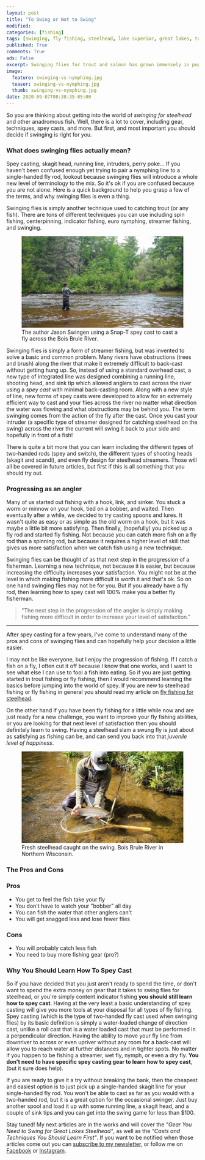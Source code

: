 ```yaml
---
layout: post
title: "To Swing or Not to Swing"
modified:
categories: [fishing]
tags: [swinging, fly-fishing, steelhead, lake superior, great lakes, trout, techniques, tips]
published: True
comments: True
ads: False
excerpt: Swinging flies for trout and salmon has grown immensely in popularity in the last few years, but is it right for you?
image:
  feature: swinging-vs-nymphing.jpg
  teaser: swinging-vs-nymphing.jpg
  thumb: swinging-vs-nymphing.jpg
date: 2020-09-07T08:38:35-05:00
---
```


So you are thinking about getting into the world of *swinging for steelhead* and other anadromous fish. Well, there is a lot to cover, including gear, techniques, spey casts, and more. But first, and most important you should decide if swinging is right for you.

### What does swinging flies actually mean?

Spey casting, skagit head, running line, intruders, perry poke... If you haven't been confused enough yet trying to pair a nymphing line to a single-handed fly rod, lookout because swinging flies will introduce a whole new level of terminology to the mix. So it's ok if you are confused because you are not alone. Here is a quick background to help you grasp a few of the terms, and why swinging flies is even a thing.

Swinging flies is simply another technique used to catching trout (or any fish). There are tons of different techniques you can use including spin fishing, centerpinning, indicator fishing, euro nymphing, streamer fishing, and swinging.

<figure>
<img title="" src="/images/spey-casting2.jpg">
<figcaption>The author Jason Swingen using a Snap-T spey cast to cast a fly across the Bois Brule River.</figcaption>
</figure>

Swinging flies is simply a form of streamer fishing, but was invented to solve a basic and common problem. Many rivers have obstructions (trees and brush) along the river that make it extremely difficult to back-cast without getting hung up. So, instead of using a standard overhead cast, a new type of integrated line was designed combining a running line, shooting head, and sink tip which allowed anglers to cast across the river using a *spey cast* with minimal back-casting room. Along with a new style of line, new forms of spey casts were developed to allow for an extremely efficient way to cast and your flies across the river no matter what direction the water was flowing and what obstructions may be behind you. The term swinging comes from the action of the fly after the cast. Once you cast your intruder (a specific type of streamer designed for catching steelhead on the swing) across the river the current will swing it back to your side and hopefully in front of a fish!

There is quite a bit more that you can learn including the different types of two-handed rods (spey and switch), the different types of shooting heads (skagit and scandi), and even fly design for steelhead streamers. Those will all be covered in future articles, but first if this is all something that you should try out.

### Progressing as an angler

Many of us started out fishing with a hook, link, and sinker. You stuck a worm or minnow on your hook, tied on a bobber, and waited. Then eventually after a while, we decided to try casting spoons and lures. It wasn't quite as easy or as simple as the old worm on a hook, but it was maybe a little bit more satisfying. Then finally, (hopefully) you picked up a fly rod and started fly fishing. Not because you can catch more fish on a fly rod than a spinning rod, but because it requires a higher level of skill that gives us more satisfaction when we catch fish using a new technique.

Swinging flies can be thought of as that next step in the progression of a fisherman. Learning a new technique, not because it is easier, but because increasing the difficulty increases your satisfaction. You might not be at the level in which making fishing more difficult is worth it and that's ok. So on one hand swinging flies may not be for you. But if you already have a fly rod, then learning how to spey cast will 100% make you a better fly fisherman.

> "The next step in the progression of the angler is simply making fishing more difficult in order to increase your level of satisfaction."

-----

After spey casting for a few years, I've come to understand many of the pros and cons of swinging flies and can hopefully help your decision a little easier.

I may not be like everyone, but I enjoy the progression of fishing. If I catch a fish on a fly, I often cut it off because I know that one works, and I want to see what else I can use to fool a fish into eating. So if you are just getting started in trout fishing or fly fishing, then I would recommend learning the basics before jumping into the world of spey. If you are new to steelhead fishing or fly fishing in general you should read my article on <a href="/fishing/steelhead-techniques/">fly fishing for steelhead</a>.

On the other hand if you have been fly fishing for a little while now and are just ready for a new challenge, you want to improve your fly fishing abilities, or you are looking for that next level of satisfaction then you should definitely learn to swing.  Having a steelhead slam a swung fly is just about as satisfying as fishing can be, and can send you back into that *juvenile level of happiness*.

<figure>
<img title="Steelhead on the swing" src="/images/Steelhead-on-the-swing.jpg">
<figcaption>Fresh steelhead caught on the swing. Bois Brule River in Northern Wisconsin.</figcaption>
</figure>

### The Pros and Cons

### Pros
  - You get to feel the fish take your fly
  - You don't have to watch your "bobber" all day
  - You can fish the water that other anglers can't
  - You will get snagged less and lose fewer flies

### Cons
  - You will probably catch less fish
  - You need to buy more fishing gear (pro?)

###  Why You Should Learn How To Spey Cast

So if you have decided that you just aren't ready to spend the time, or don't want to spend the extra money on gear that it takes to swing flies for steelhead, or you're simply content indicator fishing **you should still learn how to spey cast**. Having at the very least a basic understanding of spey casting will give you more tools at your disposal for all types of fly fishing. Spey casting (which is the type of two-handed fly cast used when swinging flies) by its basic definition is simply a water-loaded change of direction cast, unlike a roll cast that is a water loaded cast that must be performed in a perpendicular direction. Having the ability to move your fly line from downriver to across or even upriver without any room for a back-cast will allow you to reach water at further distances and in tighter spots. No matter if you happen to be fishing a streamer, wet fly, nymph, or even a dry fly. <b>You don't need to have specific spey casting gear to learn how to spey cast</b>, (but it sure does help).

If you are ready to give it a try without breaking the bank, then the cheapest and easiest option is to just pick up a single-handed skagit line for your single-handed fly rod. You won't be able to cast as far as you would with a two-handed rod, but it is a great option for the occasional swinger. Just buy another spool and load it up with some running line, a skagit head, and a couple of sink tips and you can get into the swing game for less than $100.

Stay tuned! My next articles are in the works and will cover the *"Gear You Need to Swing for Great Lakes Steelhead"*, as well as the *"Casts and Techniques You Should Learn First"*. If you want to be notified when those articles come out you can <a target="_blank" rel="noreferrer" href="https://js-outdoors.us10.list-manage.com/subscribe?u=efa345295a4bec98a9f444665&id=755a6c3221">subscribe to my newsletter</a>, or follow me on <a target="_blank" rel="noreferrer" href="https://www.facebook.com/JasonSwingenOutdoors/">Facebook</a> or <a target="_blank" rel="noreferrer" href="https://www.instagram.com/jasonswingen/">Instagram</a>.

<!-- <figure>
  <img title="" src="/images/spey-cast2.gif">
  <figcaption></figcaption>
</figure> -->
